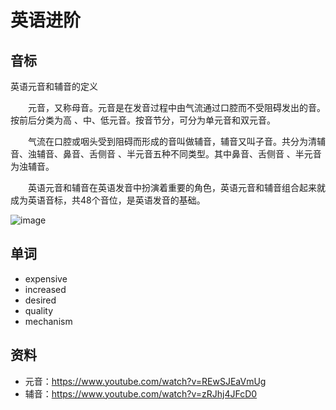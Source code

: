 # 英语进阶

## 音标

英语元音和辅音的定义

　　元音，又称母音。元音是在发音过程中由气流通过口腔而不受阻碍发出的音。按前后分类为高 、中、低元音。按音节分，可分为单元音和双元音。

　　气流在口腔或咽头受到阻碍而形成的音叫做辅音，辅音又叫子音。共分为清辅音、浊辅音、鼻音、舌侧音 、半元音五种不同类型。其中鼻音、舌侧音 、半元音为浊辅音。

　　英语元音和辅音在英语发音中扮演着重要的角色，英语元音和辅音组合起来就成为英语音标，共48个音位，是英语发音的基础。

![image](https://user-images.githubusercontent.com/6310131/69052269-98be9400-0a41-11ea-8f2b-31b3f62b9823.png)

## 单词

* expensive
* increased
* desired
* quality
* mechanism

## 资料

* 元音：https://www.youtube.com/watch?v=REwSJEaVmUg
* 辅音：https://www.youtube.com/watch?v=zRJhj4JFcD0
